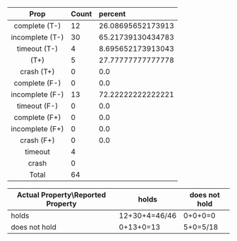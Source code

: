 
| Prop | Count | percent |
|:----:|:------|:--|
|complete   (T-)|12| 26.08695652173913 |
|incomplete (T-)|30|65.21739130434783 |
|timeout    (T-)|4|8.695652173913043 |
|           (T+)|5|27.77777777777778 |
|crash      (T+)|0|0.0 |
|complete   (F-)|0|0.0 |
|incomplete (F-)|13|72.22222222222221 |
|timeout    (F-)|0|0.0 |
|complete   (F+)|0|0.0 |
|incomplete (F+)|0|0.0 |
|crash      (F+)|0|0.0 |
|timeout        |4| |
|crash          |0| |
|Total          |64| |

| Actual Property\Reported Property | holds | does not hold |
|------------------------------------|-------|---------------|
| holds | 12+30+4=46/46 | 0+0+0=0 |
| does not hold | 0+13+0=13 | 5+0=5/18 |

